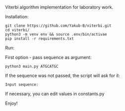 Viterbi algorithm implementation for laboratory work.

Installation:
```shell
git clone https://github.com/Yakub-B/viterbi.git
cd viterbi/
python3 -m venv env && source .env/bin/activae
pip install -r requirements.txt
```
Run:

First option - pass sequence as argument:
```shell
python3 main.py ATGCATGC
```
If the sequence was not passed, the script will ask for it:
```shell
Input sequence: 
```
If necessary, you can edit values in constants.py

Enjoy!